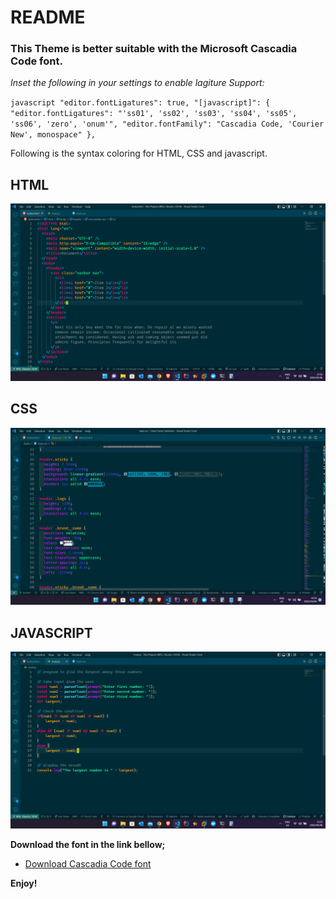 # README

### This Theme is better suitable with the Microsoft Cascadia Code font.

_Inset the following in your settings to enable lagiture Support:_

`javascript "editor.fontLigatures": true, "[javascript]": { "editor.fontLigatures": "'ss01', 'ss02', 'ss03', 'ss04', 'ss05', 'ss06', 'zero', 'onum'", "editor.fontFamily": "Cascadia Code, 'Courier New', monospace" },`

Following is the syntax coloring for HTML, CSS and javascript.

## HTML

<img src="https://github.com/evansjethro/King-evans-vs-code-theme/blob/9667f40e149d2094e819a1db518857c8aa6a8680/king-evans/HTML.png?raw=true">

## CSS

<img src="https://github.com/evansjethro/King-evans-vs-code-theme/blob/264572081f102f5258214a2a900909b8bcb640f9/king-evans/img/CSS.png?raw=true">

## JAVASCRIPT

<img src="https://github.com/evansjethro/King-evans-vs-code-theme/blob/9667f40e149d2094e819a1db518857c8aa6a8680/king-evans/JAVASCRIPT.png?raw=true">

**Download the font in the link bellow;**

- [Download Cascadia Code font](https://github.com/microsoft/cascadia-code/releases)

**Enjoy!**
